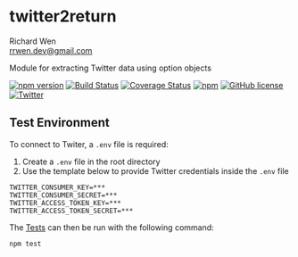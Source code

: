 # twitter2return

Richard Wen  
rrwen.dev@gmail.com  

Module for extracting Twitter data using option objects

[![npm version](https://badge.fury.io/js/twitter2return.svg)](https://badge.fury.io/js/twitter2return)
[![Build Status](https://travis-ci.org/rrwen/twitter2return.svg?branch=master)](https://travis-ci.org/rrwen/twitter2return)
[![Coverage Status](https://coveralls.io/repos/github/rrwen/twitter2return/badge.svg?branch=master)](https://coveralls.io/github/rrwen/twitter2return?branch=master)
[![npm](https://img.shields.io/npm/dt/twitter2return.svg)](https://www.npmjs.com/package/twitter2return)
[![GitHub license](https://img.shields.io/github/license/rrwen/twitter2return.svg)](https://github.com/rrwen/twitter2return/blob/master/LICENSE)
[![Twitter](https://img.shields.io/twitter/url/https/github.com/rrwen/twitter2return.svg?style=social)](https://twitter.com/intent/tweet?text=Module%20for%20extracting%20Twitter%20data%20using%20option%20objects:%20https%3A%2F%2Fgithub.com%2Frrwen%2Ftwitter2return%20%23nodejs%20%23npm)

## Test Environment

To connect to Twiter, a `.env` file is required:

1. Create a `.env` file in the root directory
2. Use the template below to provide Twitter credentials inside the `.env` file

```
TWITTER_CONSUMER_KEY=***
TWITTER_CONSUMER_SECRET=***
TWITTER_ACCESS_TOKEN_KEY=***
TWITTER_ACCESS_TOKEN_SECRET=***
```

The [Tests](../README.md#tests) can then be run with the following command:

```
npm test
```
